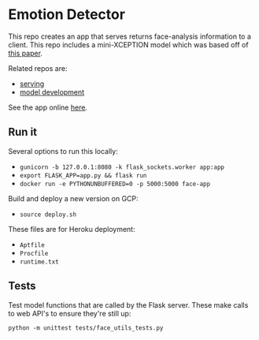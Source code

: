 # Emotion Detector

This repo creates an app that serves returns face-analysis information to a client. This repo includes a mini-XCEPTION model which was based off of [this paper](https://arxiv.org/pdf/1710.07557.pdf).

Related repos are:

- [serving](https://github.com/camoverride/tf_models_serving)
- [model development](https://github.com/camoverride/models)

See the app online [here]().

## Run it

Several options to run this locally:

- `gunicorn -b 127.0.0.1:8080 -k flask_sockets.worker app:app`
- `export FLASK_APP=app.py && flask run`
- `docker run -e PYTHONUNBUFFERED=0 -p 5000:5000 face-app`

Build and deploy a new version on GCP:

- `source deploy.sh`

These files are for Heroku deployment:

- `Aptfile`
- `Procfile`
- `runtime.txt`

## Tests

Test model functions that are called by the Flask server. These make calls to web API's to ensure they're still up:

`python -m unittest tests/face_utils_tests.py`
